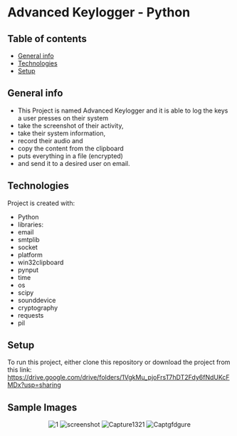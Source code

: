 # Advanced Keylogger - Python

## Table of contents
* [General info](#general-info)
* [Technologies](#technologies)
* [Setup](#setup)

## General info
* This Project is named Advanced Keylogger and it is able to log the keys a user presses on their system  
* take the screenshot of their activity,
* take their system information,
* record their audio and 
* copy the content from the clipboard
* puts everything in a file (encrypted)
* and send it to a desired user on email.
	
## Technologies
Project is created with:
* Python
* libraries:
* email
* smtplib
* socket
* platform
* win32clipboard
* pynput
* time
* os
* scipy
* sounddevice
* cryptography
* requests
* pil


	
## Setup
To run this project, either clone this repository or download the project from this link:
https://drive.google.com/drive/folders/1VgkMu_pjoFrsT7hDT2Fdy6fNdUKcFMDx?usp=sharing

## Sample Images

<p align="center">
	<img src="https://i.ibb.co/5T6d9sf/1.png" alt="1" border="0">
	<img src="https://i.ibb.co/njbmqxV/screenshot.png" alt="screenshot" border="0">
	<img src="https://i.ibb.co/bKC1ZNg/Capture1321.png" alt="Capture1321" border="0">
	<img src="https://i.ibb.co/k29n27X/Captgfdgure.png" alt="Captgfdgure" border="0">
	
</p>
